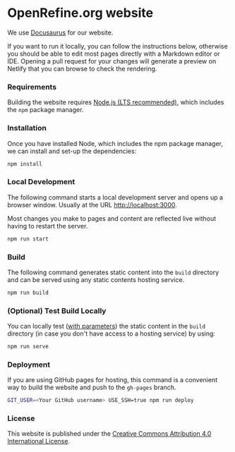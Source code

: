 OpenRefine.org website
======================

We use [Docusaurus](https://docusaurus.io/) for our website.

If you want to run it locally, you can follow the instructions below, otherwise you should be able to edit most pages directly with a Markdown editor or IDE.
Opening a pull request for your changes will generate a preview on Netlify that you can browse to check the rendering.

### Requirements

Building the website requires [Node.js (LTS recommended)](https://nodejs.org/en/download/), which includes the `npm` package manager.

### Installation

Once you have installed Node, which includes the npm package manager, we can install and set-up the dependencies:

```sh
npm install
```

### Local Development

The following command starts a local development server and opens up a browser window. Usually at the URL <http://localhost:3000>.

Most changes you make to pages and content are reflected live without having to restart the server.

```sh
npm run start
```

### Build

The following command generates static content into the `build` directory and can be served using any static contents hosting service.

```sh
npm run build
```

### (Optional) Test Build Locally
You can locally test ([with parameters](https://docusaurus.io/docs/cli#docusaurus-serve-sitedir)) the static content in the `build` directory (in case you don't have access to a hosting service) by using:

```sh
npm run serve
```

### Deployment

If you are using GitHub pages for hosting, this command is a convenient way to build the website
and push to the `gh-pages` branch.

```sh
GIT_USER=<Your GitHub username> USE_SSH=true npm run deploy
```

### License

This website is published under the [Creative Commons Attribution 4.0 International License](http://creativecommons.org/licenses/by/4.0/).
